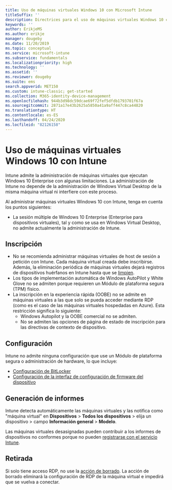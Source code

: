 ```yaml
---
title: Uso de máquinas virtuales Windows 10 con Microsoft Intune
titleSuffix: ''
description: Directrices para el uso de máquinas virtuales Windows 10 con Microsoft Intune
keywords: ''
author: ErikjeMS
ms.author: erikje
manager: dougeby
ms.date: 11/20/2019
ms.topic: conceptual
ms.service: microsoft-intune
ms.subservice: fundamentals
ms.localizationpriority: high
ms.technology: ''
ms.assetid: ''
ms.reviewer: dougeby
ms.suite: ems
search.appverid: MET150
ms.custom: intune-classic; get-started
ms.collection: M365-identity-device-management
ms.openlocfilehash: 944b3d98dc59dcae69f72fef5dfdb1793701f67a
ms.sourcegitcommit: 2871a17e43b2625a5850a41a9aff447c8ca44820
ms.translationtype: HT
ms.contentlocale: es-ES
ms.lasthandoff: 04/24/2020
ms.locfileid: "82126158"
---
```

# <a name="using-windows-10-virtual-machines-with-intune"></a>Uso de máquinas virtuales Windows 10 con Intune

Intune admite la administración de máquinas virtuales que ejecutan Windows 10 Enterprise con algunas limitaciones. La administración de Intune no depende de la administración de Windows Virtual Desktop de la misma máquina virtual ni interfiere con este proceso.

Al administrar máquinas virtuales Windows 10 con Intune, tenga en cuenta los puntos siguientes:

- La sesión múltiple de Windows 10 Enterprise (Enterprise para dispositivos virtuales), tal y como se usa en Windows Virtual Desktop, no admite actualmente la administración de Intune.

## <a name="enrollment"></a>Inscripción
- No se recomienda administrar máquinas virtuales de host de sesión a petición con Intune. Cada máquina virtual creada debe inscribirse. Además, la eliminación periódica de máquinas virtuales dejará registros de dispositivos huérfanos en Intune hasta que se [limpien](../remote-actions/devices-wipe.md#automatically-delete-devices-with-cleanup-rules). 
- Los tipos de implementación automática de Windows AutoPilot y White Glove no se admiten porque requieren un Módulo de plataforma segura (TPM) físico. 
- La inscripción en la experiencia rápida (OOBE) no se admite en máquinas virtuales a las que solo se pueda acceder mediante RDP (como es el caso de las máquinas virtuales hospedadas en Azure). Esta restricción significa lo siguiente:
    - Windows Autopilot y la OOBE comercial no se admiten.
    - No se admiten las opciones de página de estado de inscripción para las directivas de contexto de dispositivo.


## <a name="configuration"></a>Configuración
Intune no admite ninguna configuración que use un Módulo de plataforma segura o administración de hardware, lo que incluye:
- [Configuración de BitLocker](../configuration/device-profiles.md#endpoint-protection)
- [Configuración de la interfaz de configuración de firmware del dispositivo](../configuration/device-profiles.md#device-firmware-configuration-interface)

## <a name="reporting"></a>Generación de informes
Intune detecta automáticamente las máquinas virtuales y las notifica como "máquina virtual" en **Dispositivos** > **Todos los dispositivos** > elija un dispositivo > campo **Información general** > **Modelo**. 

Las máquinas virtuales desasignadas pueden contribuir a los informes de dispositivos no conformes porque no pueden [registrarse con el servicio Intune](../configuration/device-profile-troubleshoot.md#how-long-does-it-take-for-devices-to-get-a-policy-profile-or-app-after-they-are-assigned).

## <a name="retirement"></a>Retirada
Si solo tiene acceso RDP, no use la [acción de borrado](../remote-actions/devices-wipe.md#wipe). La acción de borrado eliminará la configuración de RDP de la máquina virtual e impedirá que se vuelva a conectar.



